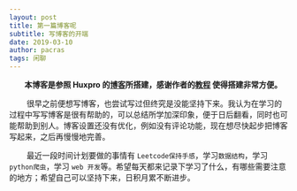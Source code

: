 ```yaml
---
layout: post
title: 第一篇博客呢
subtitle: 写博客的开端
date: 2019-03-10
author: pacras
tags: 闲聊
---
```


&nbsp; &nbsp; &nbsp; &nbsp;**本博客是参照 Huxpro 的[博客][1]所搭建，感谢作者的[教程][2] 使得搭建非常方便。**

&nbsp; &nbsp; &nbsp; &nbsp; 很早之前便想写博客，也尝试写过但终究是没能坚持下来。我认为在学习的过程中写写博客是很有帮助的，可以总结所学加深印象，便于日后翻看，同时也可能帮助到别人。博客设置还没有优化，例如没有评论功能，现在想尽快起步把博客写起来，之后再慢慢地完善。

&nbsp; &nbsp; &nbsp; &nbsp;  最近一段时间计划要做的事情有 `Leetcode保持手感`，学习`数据结构`，学习 `python爬虫`，学习 `web 开发`等。希望每天都来记录下学习了什么，有哪些需要注意的地方；希望自己可以坚持下来，日积月累不断进步。

[1]:	https://github.com/Huxpro/huxpro.github.io
[2]:	https://github.com/Huxpro/huxpro.github.io